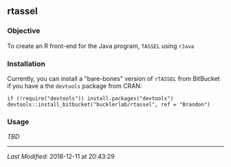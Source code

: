 ## rtassel

### Objective
To create an R front-end for the Java program, `TASSEL` using `rJava`

### Installation
Currently, you can install a "bare-bones" version of `rTASSEL` from BitBucket
if you have a the `devtools` package from CRAN:

```
if (!require("devtools")) install.packages("devtools")
devtools::install_bitbucket("bucklerlab/rtassel", ref = "Brandon")
```

### Usage
*TBD*

- - -
*Last Modified:* 2018-12-11 at 20:43:29
